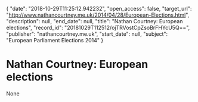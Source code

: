 {
  "date": "2018-10-29T11:25:12.942232", 
  "open_access": false, 
  "target_url": "http://www.nathancourtney.me.uk/2014/04/28/European-Elections.html", 
  "description": null, 
  "end_date": null, 
  "title": "Nathan Courtney: European elections", 
  "record_id": "20181029T112512/ojTRVostCpZsoBrFHYcU5Q==", 
  "publisher": "nathancourtney.me.uk", 
  "start_date": null, 
  "subject": "European Parliament Elections 2014"
}

# Nathan Courtney: European elections

None